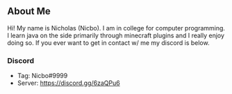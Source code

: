 ## About Me
Hi! My name is Nicholas (Nicbo). I am in college for computer programming. I learn java on the side primarily through minecraft plugins and I really enjoy doing so. If you ever want to get in contact w/ me my discord is below.

### Discord
- Tag: Nicbo#9999
- Server: https://discord.gg/6zaQPu6
